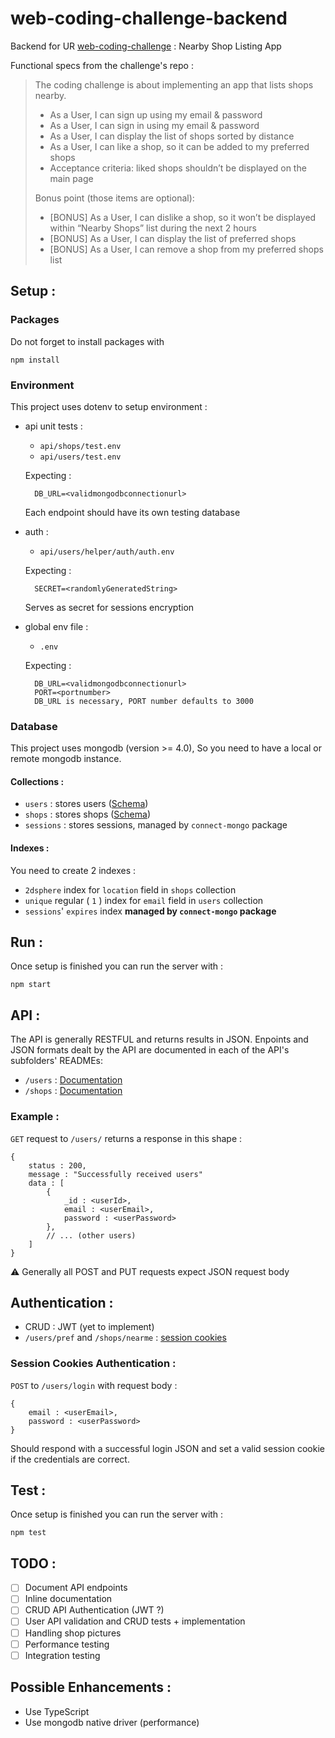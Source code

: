 # web-coding-challenge-backend
Backend for UR [web-coding-challenge](https://github.com/hiddenfounders/web-coding-challenge) : Nearby Shop Listing App

Functional specs from the challenge's repo : 
> The coding challenge is about implementing an app that lists shops nearby. 
>
> - As a User, I can sign up using my email & password
> - As a User, I can sign in using my email & password
> - As a User, I can display the list of shops sorted by distance
> - As a User, I can like a shop, so it can be added to my preferred shops
  > - Acceptance criteria: liked shops shouldn’t be displayed on the main page
>
> Bonus point (those items are optional):
> - [BONUS] As a User, I can dislike a shop, so it won’t be displayed within “Nearby Shops” list during the next 2 hours
> - [BONUS] As a User, I can display the list of preferred shops
> - [BONUS] As a User, I can remove a shop from my preferred shops list
## Setup :

### Packages

Do not forget to install packages with

    npm install

### Environment

This project uses dotenv to setup environment : 

* api unit tests : 
    * `api/shops/test.env`
    * `api/users/test.env`
    
    Expecting : 
        
        DB_URL=<validmongodbconnectionurl>
    Each endpoint should have its own testing database

* auth : 
    * `api/users/helper/auth/auth.env`
    
    Expecting : 
        
        SECRET=<randomlyGeneratedString>
    Serves as secret for sessions encryption

* global env file :
    * `.env` 

    Expecting : 
        
        DB_URL=<validmongodbconnectionurl>
        PORT=<portnumber>
        DB_URL is necessary, PORT number defaults to 3000

### Database

This project uses mongodb (version >= 4.0), So you need to have a local or remote mongodb instance.

#### Collections : 

* `users` : stores users ([Schema](https://github.com/Z3U2/web-coding-challenge-backend/blob/master/api/users/model.js))
* `shops` : stores shops ([Schema](https://github.com/Z3U2/web-coding-challenge-backend/blob/master/api/shops/model.js))
* `sessions` : stores sessions, managed by `connect-mongo` package

#### Indexes :

You need to create 2 indexes :

* `2dsphere` index for `location` field in `shops` collection
* `unique` regular ( `1` ) index for `email` field in `users` collection
* `sessions`' `expires` index **managed by `connect-mongo` package**

## Run :

Once setup is finished you can run the server with :
    
    npm start

## API : 

The API is generally RESTFUL and returns results in JSON. Enpoints and JSON formats dealt by the API are documented in each of the API's subfolders' READMEs: 
* `/users` : [Documentation](https://github.com/Z3U2/web-coding-challenge-backend/blob/master/api/users/README.md)
* `/shops` : [Documentation](https://github.com/Z3U2/web-coding-challenge-backend/blob/master/api/shops/README.md)

### Example :
`GET` request to `/users/` returns a response in this shape :

    {
        status : 200,
        message : "Successfully received users"
        data : [
            {
                _id : <userId>,
                email : <userEmail>,
                password : <userPassword>
            },
            // ... (other users)
        ]
    }

⚠️ Generally all POST and PUT requests expect JSON request body

## Authentication :
* CRUD : JWT (yet to implement)
* `/users/pref` and `/shops/nearme` : [session cookies](#session-cookies-authentication-)

### Session Cookies Authentication : 

`POST` to `/users/login` with request body :
    
    {
        email : <userEmail>,
        password : <userPassword>
    }

Should respond with a successful login JSON and set a valid session cookie if the credentials are correct.

## Test :

Once setup is finished you can run the server with :
    
    npm test

## TODO :

- [ ] Document API endpoints
- [ ] Inline documentation
- [ ] CRUD API Authentication (JWT ?)
- [ ] User API validation and CRUD tests + implementation
- [ ] Handling shop pictures
- [ ] Performance testing
- [ ] Integration testing

## Possible Enhancements :

- Use TypeScript
- Use mongodb native driver (performance)
